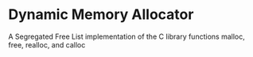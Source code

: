 # Dynamic Memory Allocator

A Segregated Free List implementation of the C library functions malloc, free, realloc, and calloc
